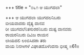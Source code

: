 +++
title = "೦೬೧ ಆ ಯುಗದಲಾ"

+++
ಆ ಯುಗದಲಾ ಯುಗದಲನಿಬರು  
ಬೀಯವಾದರು ದೈತ್ಯ ದಾನವ  
ರೀ ಯುಗದಲೆನಿತಸುರರನಿಬರು ದುಷ್ಟ ದಾನವರು   
ರಾಯರನಿಬರು ದಿವಿಜ ರಾಯನ   
ಲಾಯದಲಿ ಲಂಬಿಸಿದರಾ ತರು  
ವಾಯ ನಿನಗೀಗಳೆ ವಿಘಾತದೊಳೆಂದನಾ ಭೀಷ್ಮ   ॥61॥